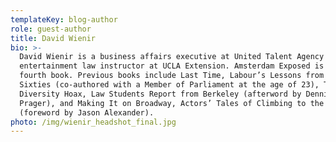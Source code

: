 ```yaml
---
templateKey: blog-author
role: guest-author
title: David Wienir
bio: >-
  David Wienir is a business affairs executive at United Talent Agency and
  entertainment law instructor at UCLA Extension. Amsterdam Exposed is his
  fourth book. Previous books include Last Time, Labour’s Lessons from the
  Sixties (co-authored with a Member of Parliament at the age of 23), The
  Diversity Hoax, Law Students Report from Berkeley (afterword by Dennis
  Prager), and Making It on Broadway, Actors’ Tales of Climbing to the Top
  (foreword by Jason Alexander).
photo: /img/wienir_headshot_final.jpg
---
```

